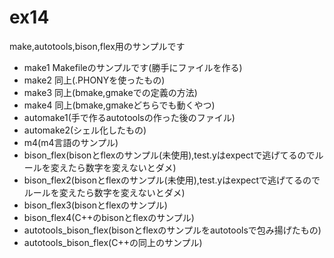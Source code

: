 # ex14
make,autotools,bison,flex用のサンプルです

- make1 Makefileのサンプルです(勝手にファイルを作る)
- make2 同上(.PHONYを使ったもの)
- make3 同上(bmake,gmakeでの定義の方法)
- make4 同上(bmake,gmakeどちらでも動くやつ)
- automake1(手で作るautotoolsの作った後のファイル)
- automake2(シェル化したもの)
- m4(m4言語のサンプル)
- bison_flex(bisonとflexのサンプル(未使用),test.yはexpectで逃げてるのでルールを変えたら数字を変えないとダメ)
- bison_flex2(bisonとflexのサンプル(未使用),test.yはexpectで逃げてるのでルールを変えたら数字を変えないとダメ)
- bison_flex3(bisonとflexのサンプル)
- bison_flex4(C++のbisonとflexのサンプル)
- autotools_bison_flex(bisonとflexのサンプルをautotoolsで包み揚げたもの)
- autotools_bison_flex(C++の同上のサンプル)
